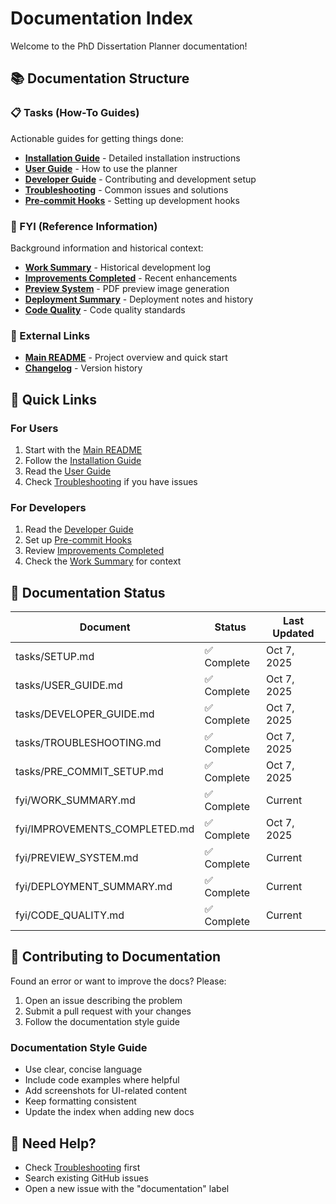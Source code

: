# Documentation Index

Welcome to the PhD Dissertation Planner documentation!

## 📚 Documentation Structure

### 📋 Tasks (How-To Guides)
Actionable guides for getting things done:

- **[Installation Guide](tasks/SETUP.md)** - Detailed installation instructions
- **[User Guide](tasks/USER_GUIDE.md)** - How to use the planner
- **[Developer Guide](tasks/DEVELOPER_GUIDE.md)** - Contributing and development setup
- **[Troubleshooting](tasks/TROUBLESHOOTING.md)** - Common issues and solutions
- **[Pre-commit Hooks](tasks/PRE_COMMIT_SETUP.md)** - Setting up development hooks

### 📖 FYI (Reference Information)
Background information and historical context:

- **[Work Summary](fyi/WORK_SUMMARY.md)** - Historical development log
- **[Improvements Completed](fyi/IMPROVEMENTS_COMPLETED.md)** - Recent enhancements
- **[Preview System](fyi/PREVIEW_SYSTEM.md)** - PDF preview image generation
- **[Deployment Summary](fyi/DEPLOYMENT_SUMMARY.md)** - Deployment notes and history
- **[Code Quality](fyi/CODE_QUALITY.md)** - Code quality standards

### 🔗 External Links
- **[Main README](../README.md)** - Project overview and quick start
- **[Changelog](../CHANGELOG.md)** - Version history

## 🚀 Quick Links

### For Users
1. Start with the [Main README](../README.md)
2. Follow the [Installation Guide](tasks/SETUP.md)
3. Read the [User Guide](tasks/USER_GUIDE.md)
4. Check [Troubleshooting](tasks/TROUBLESHOOTING.md) if you have issues

### For Developers
1. Read the [Developer Guide](tasks/DEVELOPER_GUIDE.md)
2. Set up [Pre-commit Hooks](tasks/PRE_COMMIT_SETUP.md)
3. Review [Improvements Completed](fyi/IMPROVEMENTS_COMPLETED.md)
4. Check the [Work Summary](fyi/WORK_SUMMARY.md) for context

## 📝 Documentation Status

| Document | Status | Last Updated |
|----------|--------|--------------|
| tasks/SETUP.md | ✅ Complete | Oct 7, 2025 |
| tasks/USER_GUIDE.md | ✅ Complete | Oct 7, 2025 |
| tasks/DEVELOPER_GUIDE.md | ✅ Complete | Oct 7, 2025 |
| tasks/TROUBLESHOOTING.md | ✅ Complete | Oct 7, 2025 |
| tasks/PRE_COMMIT_SETUP.md | ✅ Complete | Oct 7, 2025 |
| fyi/WORK_SUMMARY.md | ✅ Complete | Current |
| fyi/IMPROVEMENTS_COMPLETED.md | ✅ Complete | Oct 7, 2025 |
| fyi/PREVIEW_SYSTEM.md | ✅ Complete | Current |
| fyi/DEPLOYMENT_SUMMARY.md | ✅ Complete | Current |
| fyi/CODE_QUALITY.md | ✅ Complete | Current |

## 🤝 Contributing to Documentation

Found an error or want to improve the docs? Please:
1. Open an issue describing the problem
2. Submit a pull request with your changes
3. Follow the documentation style guide

### Documentation Style Guide
- Use clear, concise language
- Include code examples where helpful
- Add screenshots for UI-related content
- Keep formatting consistent
- Update the index when adding new docs

## 📧 Need Help?

- Check [Troubleshooting](TROUBLESHOOTING.md) first
- Search existing GitHub issues
- Open a new issue with the "documentation" label
